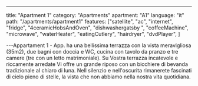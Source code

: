 ---

title: "Apartment 1"
category: "Apartments"
apartment: "A1"
language: "it"
path: "/apartments/apartment1"
features: ["satellite",
"ac",
"internet",
"fridge",
"4ceramicHobsAndOven",
"dishwashergatsby ",
"coffeeMachine",
"microwave",
"waterHeater",
"eatingCutlery",
"hairdryer",
"dvdPlayer",
]

---Appartament 1 - App. ha una bellissima terrazza con la vista meravigliosa (35m2), due bagni con doccia e WC, cucina con tavolo da pranzo e tre camere (tre con un letto matrimoniale). Su Vostra terrazza incatevole e riccamente arredate Vi offre un grande riposo con un bicchiere di bevanda tradizionale al chiaro di luna. Nell silenzio e nell'oscurita rimanerete fascinati di cielo pieno di stelle, la vista che non abbiamo nella nostra vita quotidiana.
